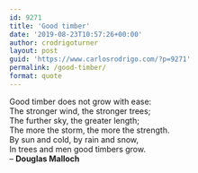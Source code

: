 ```yaml
---
id: 9271
title: 'Good timber'
date: '2019-08-23T10:57:26+00:00'
author: crodrigoturner
layout: post
guid: 'https://www.carlosrodrigo.com/?p=9271'
permalink: /good-timber/
format: quote
---
```


Good timber does not grow with ease:  
The stronger wind, the stronger trees;  
The further sky, the greater length;  
The more the storm, the more the strength.  
By sun and cold, by rain and snow,  
In trees and men good timbers grow.  
– **Douglas Malloch**
